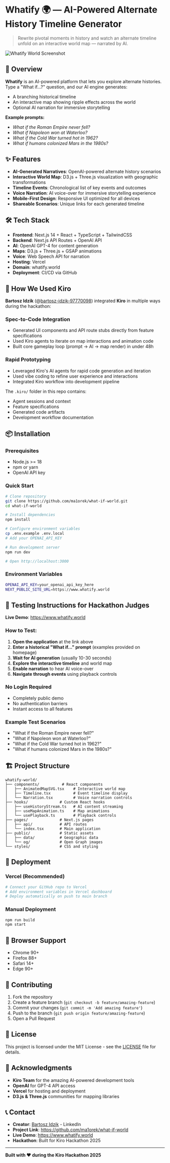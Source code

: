 # Whatify 🌍 — AI-Powered Alternate History Timeline Generator

> Rewrite pivotal moments in history and watch an alternate timeline unfold on an interactive world map — narrated by AI.

![Whatify World Screenshot](./public/ss.jpg)

## 🚀 Overview
**Whatify** is an AI-powered platform that lets you explore alternate histories.  
Type a "What if...?" question, and our AI engine generates:
- A branching historical timeline
- An interactive map showing ripple effects across the world
- Optional AI narration for immersive storytelling

**Example prompts:**
- *What if the Roman Empire never fell?*
- *What if Napoleon won at Waterloo?*
- *What if the Cold War turned hot in 1962?*
- *What if humans colonized Mars in the 1980s?*

## ✨ Features
- **AI-Generated Narratives**: OpenAI-powered alternate history scenarios
- **Interactive World Map**: D3.js + Three.js visualization with geographic transformations
- **Timeline Events**: Chronological list of key events and outcomes
- **Voice Narration**: AI voice-over for immersive storytelling experience
- **Mobile-First Design**: Responsive UI optimized for all devices
- **Shareable Scenarios**: Unique links for each generated timeline

## 🛠 Tech Stack
- **Frontend**: Next.js 14 + React + TypeScript + TailwindCSS
- **Backend**: Next.js API Routes + OpenAI API
- **AI**: OpenAI GPT-4 for content generation
- **Maps**: D3.js + Three.js + GSAP animations
- **Voice**: Web Speech API for narration
- **Hosting**: Vercel
- **Domain**: whatify.world
- **Deployment**: CI/CD via GitHub

## 🤖 How We Used Kiro
**Bartosz Idzik** (@[bartosz-idzik-97770098](https://www.linkedin.com/in/bartosz-idzik-97770098/)) integrated **Kiro** in multiple ways during the hackathon:

### **Spec-to-Code Integration**
- Generated UI components and API route stubs directly from feature specifications
- Used Kiro agents to iterate on map interactions and animation code
- Built core gameplay loop (prompt → AI → map render) in under 48h

### **Rapid Prototyping**
- Leveraged Kiro's AI agents for rapid code generation and iteration
- Used vibe coding to refine user experience and interactions
- Integrated Kiro workflow into development pipeline

The `.kiro/` folder in this repo contains:
- Agent sessions and context
- Feature specifications
- Generated code artifacts
- Development workflow documentation

## 📦 Installation

### Prerequisites
- Node.js >= 18
- npm or yarn
- OpenAI API key

### Quick Start
```bash
# Clone repository
git clone https://github.com/ma1orek/what-if-world.git
cd what-if-world

# Install dependencies
npm install

# Configure environment variables
cp .env.example .env.local
# Add your OPENAI_API_KEY

# Run development server
npm run dev

# Open http://localhost:3000
```

### Environment Variables
```bash
OPENAI_API_KEY=your_openai_api_key_here
NEXT_PUBLIC_SITE_URL=https://www.whatify.world
```

## 🧪 Testing Instructions for Hackathon Judges

**Live Demo**: https://www.whatify.world

### **How to Test:**

1. **Open the application** at the link above
2. **Enter a historical "What if..." prompt** (examples provided on homepage)
3. **Wait for AI generation** (usually 10-30 seconds)
4. **Explore the interactive timeline** and world map
5. **Enable narration** to hear AI voice-over
6. **Navigate through events** using playback controls

### **No Login Required**
- Completely public demo
- No authentication barriers
- Instant access to all features

### **Example Test Scenarios**
- "What if the Roman Empire never fell?"
- "What if Napoleon won at Waterloo?"
- "What if the Cold War turned hot in 1962?"
- "What if humans colonized Mars in the 1980s?"

## 🏗 Project Structure
```
whatify-world/
├── components/          # React components
│   ├── AnimatedMapSVG.tsx    # Interactive world map
│   ├── Timeline.tsx          # Event timeline display
│   └── Narration.tsx         # Voice narration controls
├── hooks/              # Custom React hooks
│   ├── useHistoryStream.ts   # AI content streaming
│   ├── useMapAnimation.ts    # Map animations
│   └── usePlayback.ts        # Playback controls
├── pages/              # Next.js pages
│   ├── api/            # API routes
│   └── index.tsx       # Main application
├── public/             # Static assets
│   ├── data/           # Geographic data
│   └── og/             # Open Graph images
└── styles/             # CSS and styling
```

## 🚀 Deployment

### **Vercel (Recommended)**
```bash
# Connect your GitHub repo to Vercel
# Add environment variables in Vercel dashboard
# Deploy automatically on push to main branch
```

### **Manual Deployment**
```bash
npm run build
npm start
```

## 📱 Browser Support
- Chrome 90+
- Firefox 88+
- Safari 14+
- Edge 90+

## 🤝 Contributing
1. Fork the repository
2. Create a feature branch (`git checkout -b feature/amazing-feature`)
3. Commit your changes (`git commit -m 'Add amazing feature'`)
4. Push to the branch (`git push origin feature/amazing-feature`)
5. Open a Pull Request

## 📄 License
This project is licensed under the MIT License - see the [LICENSE](LICENSE) file for details.

## 🙏 Acknowledgments
- **Kiro Team** for the amazing AI-powered development tools
- **OpenAI** for GPT-4 API access
- **Vercel** for hosting and deployment
- **D3.js & Three.js** communities for mapping libraries

## 📞 Contact
- **Creator**: [Bartosz Idzik](https://www.linkedin.com/in/bartosz-idzik-97770098/) - LinkedIn
- **Project Link**: https://github.com/ma1orek/what-if-world
- **Live Demo**: https://www.whatify.world
- **Hackathon**: Built for Kiro Hackathon 2025

---

**Built with ❤️ during the Kiro Hackathon 2025**